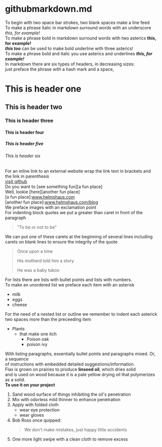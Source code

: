 # githubmarkdown.md  
To begin with two space bar strokes, two blank spaces make a line feed  
To make a phrase italic in markdown surround words with an underscore _this, for example!_  
To make a phrase bold in markdown surround words with two asterics  **this, for example!**  
***this too*** can be used to make bold underline with three asterics!   
To make a phrase bold and italic you use asterics and underlines  **_this, for example!_**  
In markdown there are six types of headers, in decreasing sizes:  
just preface the phrase with a hash mark and a space,    
# This is header one  
## This is header two  
### This is header three  
#### This is header four  
##### This is header five  
###### This is header six  
For an inline link to an external website wrap the link text in brackets and the link in parenthesis  
[visit github](www.github.com)  
Do you want to [see something fun][a fun place]    
Well, lookie [here][another fun place]    
[a fun place]:www.helmshaus.com    
[another fun place]:www.helmshaus.com/blog  
We preface images with an exclamation point  
For indenting block quotes we put a greater than caret in front of the paragraph  
>"To be or not to be"  
  
We can put one of these carets at the beginning of several lines including  
carets on blank lines to ensure the integrity of the quote  
>Once upon a time  
>  
>His motherd told him a story  
>  
>He was a baby tukoo  

For lists there are lists with bullet points and lists with numbers.  
To make an unordered list we preface each item with an asterisk  
* milk
* eggs
* cheese  

For the need of a nested list or outline we remember to indent each asterick  
two spaces more than the preceeding item  
* Plants    
  * that make one itch    
    * Poison oak  
    * poison ivy    
  
With listing paragraphs, essentially bullet points and paragraphs mixed. Or, a sequence    
of instructions with embedded detailed suggestions/information.  
Flax is grown on prairies to produce **linseed oil**, which dries solid  
and is used on wood because it is a pale yellow drying oil that polymerizes  
as a solid.    
**To use it on your project**  
1. Sand wood surface of things inhibiting the oil's penetration  
2. Mix with odorless mild thinner to enhance penetration
3. Apply with folded cloth  
   * wear eye protection  
   * wear gloves  
4. Bob Ross once quipped:  
     > We don't make mistakes, just happy little accidents  
5. One more light swipe with a clean cloth to remove excess  


